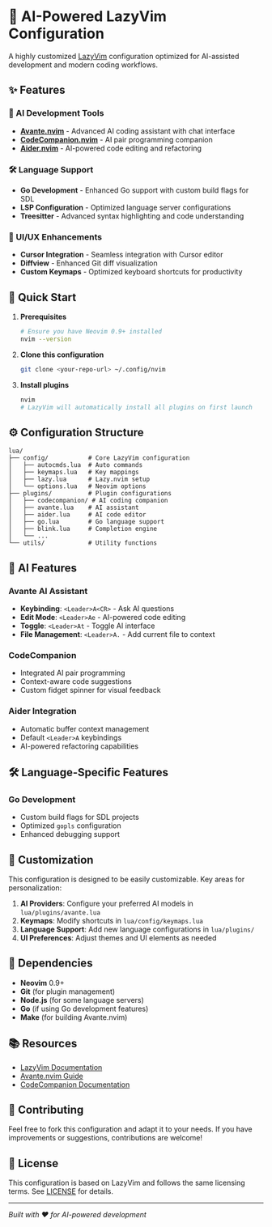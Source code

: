 # 🚀 AI-Powered LazyVim Configuration

A highly customized [LazyVim](https://github.com/LazyVim/LazyVim) configuration optimized for AI-assisted development and modern coding workflows.

## ✨ Features

### 🤖 AI Development Tools

- **[Avante.nvim](https://github.com/yetone/avante.nvim)** - Advanced AI coding assistant with chat interface
- **[CodeCompanion.nvim](https://github.com/olimorris/codecompanion.nvim)** - AI pair programming companion
- **[Aider.nvim](https://github.com/joshuavial/aider.nvim)** - AI-powered code editing and refactoring

### 🛠️ Language Support

- **Go Development** - Enhanced Go support with custom build flags for SDL
- **LSP Configuration** - Optimized language server configurations
- **Treesitter** - Advanced syntax highlighting and code understanding

### 🎨 UI/UX Enhancements

- **Cursor Integration** - Seamless integration with Cursor editor
- **Diffview** - Enhanced Git diff visualization
- **Custom Keymaps** - Optimized keyboard shortcuts for productivity

## 🚀 Quick Start

1. **Prerequisites**

   ```bash
   # Ensure you have Neovim 0.9+ installed
   nvim --version
   ```

2. **Clone this configuration**

   ```bash
   git clone <your-repo-url> ~/.config/nvim
   ```

3. **Install plugins**

   ```bash
   nvim
   # LazyVim will automatically install all plugins on first launch
   ```

## ⚙️ Configuration Structure

```
lua/
├── config/           # Core LazyVim configuration
│   ├── autocmds.lua  # Auto commands
│   ├── keymaps.lua   # Key mappings
│   ├── lazy.lua      # Lazy.nvim setup
│   └── options.lua   # Neovim options
├── plugins/          # Plugin configurations
│   ├── codecompanion/ # AI coding companion
│   ├── avante.lua    # AI assistant
│   ├── aider.lua     # AI code editor
│   ├── go.lua        # Go language support
│   ├── blink.lua     # Completion engine
│   └── ...
└── utils/            # Utility functions
```

## 🤖 AI Features

### Avante AI Assistant

- **Keybinding**: `<Leader>A<CR>` - Ask AI questions
- **Edit Mode**: `<Leader>Ae` - AI-powered code editing
- **Toggle**: `<Leader>At` - Toggle AI interface
- **File Management**: `<Leader>A.` - Add current file to context

### CodeCompanion

- Integrated AI pair programming
- Context-aware code suggestions
- Custom fidget spinner for visual feedback

### Aider Integration

- Automatic buffer context management
- Default `<Leader>A` keybindings
- AI-powered refactoring capabilities

## 🛠️ Language-Specific Features

### Go Development

- Custom build flags for SDL projects
- Optimized `gopls` configuration
- Enhanced debugging support

## 📝 Customization

This configuration is designed to be easily customizable. Key areas for personalization:

1. **AI Providers**: Configure your preferred AI models in `lua/plugins/avante.lua`
2. **Keymaps**: Modify shortcuts in `lua/config/keymaps.lua`
3. **Language Support**: Add new language configurations in `lua/plugins/`
4. **UI Preferences**: Adjust themes and UI elements as needed

## 🔧 Dependencies

- **Neovim** 0.9+
- **Git** (for plugin management)
- **Node.js** (for some language servers)
- **Go** (if using Go development features)
- **Make** (for building Avante.nvim)

## 📚 Resources

- [LazyVim Documentation](https://lazyvim.github.io/)
- [Avante.nvim Guide](https://github.com/yetone/avante.nvim)
- [CodeCompanion Documentation](https://github.com/olimorris/codecompanion.nvim)

## 🤝 Contributing

Feel free to fork this configuration and adapt it to your needs. If you have improvements or suggestions, contributions are welcome!

## 📄 License

This configuration is based on LazyVim and follows the same licensing terms. See [LICENSE](LICENSE) for details.

---

_Built with ❤️ for AI-powered development_
